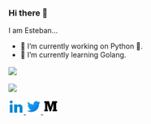 ### Hi there 👋

<!--
**estebansolo/estebansolo** is a ✨ _special_ ✨ repository because its `README.md` (this file) appears on your GitHub profile.

Here are some ideas to get you started:

- 🔭 I’m currently working on ...
- 🌱 I’m currently learning ...
-->

I am Esteban...

- 🔭 I’m currently working on Python :snake:.
- 🌱 I’m currently learning Golang.

<p>  
  <a href="https://github.com/estebansolo/Python30">
    <img align="center" src="https://github-readme-stats.anuraghazra1.vercel.app/api/pin/?username=estebansolo&repo=python30&title_color=fff&icon_color=79ff97&text_color=9f9f9f&bg_color=151515" />
  </a>
</p>

<p>
  <a href="https://github.com/anuraghazra/github-readme-stats">
    <img align="center" src="https://github-readme-stats.anuraghazra1.vercel.app/api?username=estebansolo&show_icons=true&title_color=fff&icon_color=79ff97&text_color=9f9f9f&bg_color=151515" />
  </a>
</p>

<a href="https://www.linkedin.com/in/estebansolo/" target="_blank">
  <img src="linkedin.png" width="30px">
</a>

<a href="https://twitter.com/estebansolo27" target="_blank">
  <img src="twitter.png" width="30px">
</a>

<a href="https://medium.com/@estebansolo" target="_blank">
  <img src="medium.png" width="30px">
</a>
